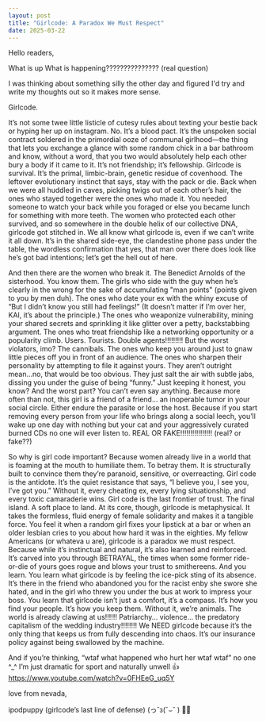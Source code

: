 ```yaml
---
layout: post
title: "Girlcode: A Paradox We Must Respect"
date: 2025-03-22
---
```


Hello readers,

What is up
What is happening??????????????? (real question)

I was thinking about something silly the other day and figured I'd try and write my thoughts out so it makes more sense.

Girlcode.

It’s not some twee little listicle of cutesy rules about texting your bestie back or hyping her up on instagram. No. It’s a blood pact. It’s the unspoken social contract soldered in the primordial ooze of communal girlhood—the thing that lets you exchange a glance with some random chick in a bar bathroom and know, without a word, that you two would absolutely help each other bury a body if it came to it. It’s not friendship; it’s fellowship. Girlcode is survival. It’s the primal, limbic-brain, genetic residue of covenhood. The leftover evolutionary instinct that says, stay with the pack or die. Back when we were all huddled in caves, picking twigs out of each other’s hair, the ones who stayed together were the ones who made it. You needed someone to watch your back while you foraged or else you became lunch for something with more teeth. The women who protected each other survived, and so somewhere in the double helix of our collective DNA, girlcode got stitched in. We all know what girlcode is, even if we can’t write it all down. It’s in the shared side-eye, the clandestine phone pass under the table, the wordless confirmation that yes, that man over there does look like he’s got bad intentions; let’s get the hell out of here.

And then there are the women who break it. The Benedict Arnolds of the sisterhood. You know them. The girls who side with the guy when he’s clearly in the wrong for the sake of accumulating "man points" (points given to you by men duh). The ones who date your ex with the whiny excuse of “But I didn’t know you still had feelings!” (It doesn’t matter if I’m over her, KAI, it’s about the principle.) The ones who weaponize vulnerability, mining your shared secrets and sprinkling it like glitter over a petty, backstabbing argument. The ones who treat friendship like a networking opportunity or a popularity climb. Users. Tourists. Double agents!!!!!!!!! But the worst violators, imo? The cannibals. The ones who keep you around just to gnaw little pieces off you in front of an audience. The ones who sharpen their personality by attempting to file it against yours. They aren’t outright mean...no, that would be too obvious. They just salt the air with subtle jabs, dissing you under the guise of being “funny.” Just keeping it honest, you know? And the worst part? You can’t even say anything. Because more often than not, this girl is a friend of a friend... an inoperable tumor in your social circle. Either endure the parasite or lose the host. Because if you start removing every person from your life who brings along a social leech, you’ll wake up one day with nothing but your cat and your aggressively curated burned CDs no one will ever listen to. REAL OR FAKE!!!!!!!!!!!!!!!! (real? or fake??)

So why is girl code important? Because women already live in a world that is foaming at the mouth to humiliate them. To betray them. It is structurally built to convince them they’re paranoid, sensitive, or overreacting. Girl code is the antidote. It’s the quiet resistance that says, “I believe you, I see you, I’ve got you.” Without it, every cheating ex, every lying situationship, and every toxic camaraderie wins. Girl code is the last frontier of trust. The final island. A soft place to land. At its core, though, girlcode is metaphysical. It takes the formless, fluid energy of female solidarity and makes it a tangible force. You feel it when a random girl fixes your lipstick at a bar or when an older lesbian cries to you about how hard it was in the eighties. My fellow Americans (or whateva u are), girlcode is a paradox we must respect. Because while it’s instinctual and natural, it’s also learned and reinforced. It’s carved into you through BETRAYAL, the times when some former ride-or-die of yours goes rogue and blows your trust to smithereens. And you learn. You learn what girlcode is by feeling the ice-pick sting of its absence. It’s there in the friend who abandoned you for the racist enby she swore she hated, and in the girl who threw you under the bus at work to impress your boss. You learn that girlcode isn’t just a comfort, it’s a compass. It’s how you find your people. It’s how you keep them. Without it, we’re animals. The world is already clawing at us!!!!!! Patriarchy... violence... the predatory capitalism of the wedding industry!!!!!!!! We NEED girlcode because it’s the only thing that keeps us from fully descending into chaos. It’s our insurance policy against being swallowed by the machine.

And if you’re thinking, “wtaf what happened who hurt her wtaf wtaf” no one ^_^ I’m just dramatic for sport and naturally unwell 👍 https://www.youtube.com/watch?v=0FHEeG_uq5Y


love from nevada,

ipodpuppy (girlcode’s last line of defense) (っ˘з(˘⌣˘ ) 💌🔪
